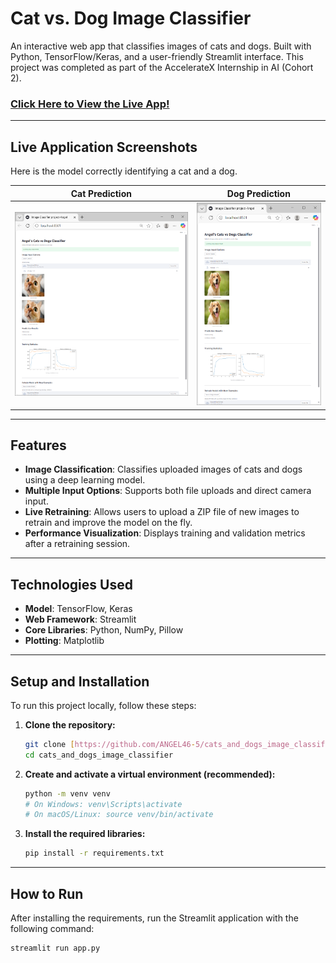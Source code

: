 # Cat vs. Dog Image Classifier

An interactive web app that classifies images of cats and dogs. Built with Python, TensorFlow/Keras, and a user-friendly Streamlit interface. This project was completed as part of the AccelerateX Internship in AI (Cohort 2).

### [Click Here to View the Live App!](https://catsanddogsimageclassifier-mjzgtuqwzq6ijwbva2g2c2.streamlit.app/)

---

## Live Application Screenshots

Here is the model correctly identifying a cat and a dog.

| Cat Prediction | Dog Prediction |
| :---: | :---: |
| ![Cat Prediction Screenshot](cat-prediction.png) | ![Dog Prediction Screenshot](dog-prediction.png) |

---

## Features

- **Image Classification**: Classifies uploaded images of cats and dogs using a deep learning model.
- **Multiple Input Options**: Supports both file uploads and direct camera input.
- **Live Retraining**: Allows users to upload a ZIP file of new images to retrain and improve the model on the fly.
- **Performance Visualization**: Displays training and validation metrics after a retraining session.

---

## Technologies Used

- **Model**: TensorFlow, Keras
- **Web Framework**: Streamlit
- **Core Libraries**: Python, NumPy, Pillow
- **Plotting**: Matplotlib

---

## Setup and Installation

To run this project locally, follow these steps:

1.  **Clone the repository:**
    ```sh
    git clone [https://github.com/ANGEL46-5/cats_and_dogs_image_classifier.git](https://github.com/ANGEL46-5/cats_and_dogs_image_classifier.git)
    cd cats_and_dogs_image_classifier
    ```

2.  **Create and activate a virtual environment (recommended):**
    ```sh
    python -m venv venv
    # On Windows: venv\Scripts\activate
    # On macOS/Linux: source venv/bin/activate
    ```

3.  **Install the required libraries:**
    ```sh
    pip install -r requirements.txt
    ```

---

## How to Run

After installing the requirements, run the Streamlit application with the following command:

```sh
streamlit run app.py

